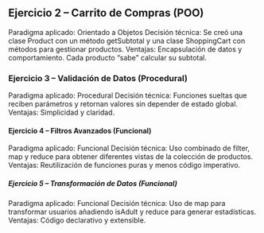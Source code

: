 ## Ejercicio 2 – Carrito de Compras (POO)
Paradigma aplicado: Orientado a Objetos
Decisión técnica: Se creó una clase Product con un método getSubtotal y una clase ShoppingCart con métodos para gestionar productos.
Ventajas: Encapsulación de datos y comportamiento. Cada producto “sabe” calcular su subtotal.

### Ejercicio 3 – Validación de Datos (Procedural)
Paradigma aplicado: Procedural
Decisión técnica: Funciones sueltas que reciben parámetros y retornan valores sin depender de estado global.
Ventajas: Simplicidad y claridad.

#### Ejercicio 4 – Filtros Avanzados (Funcional)
Paradigma aplicado: Funcional
Decisión técnica: Uso combinado de filter, map y reduce para obtener diferentes vistas de la colección de productos.
Ventajas: Reutilización de funciones puras y menos código imperativo.

##### Ejercicio 5 – Transformación de Datos (Funcional)
Paradigma aplicado: Funcional
Decisión técnica: Uso de map para transformar usuarios añadiendo isAdult y reduce para generar estadísticas.
Ventajas: Código declarativo y extensible.